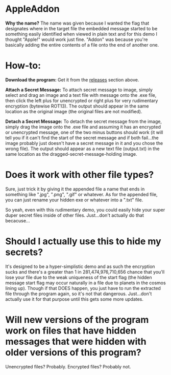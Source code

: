 # AppleAddon

**Why the name?**
The name was given because I wanted the flag that designates where in the target file the embedded message started to be something easily identified when viewed in plain text and for this demo I thought "Apple!" would work just fine. "Addon" was because you're basically adding the entire contents of a file onto the end of another one.

# How-to:

**Download the program:**
Get it from the <a href="https://github.com/DranKof/AppleAddon/Releases">releases</a> section above.

**Attach a Secret Message:**
To attach secret message to image, simply select and drag an image and a text file with message onto the .exe file, then click the left plus for unencrypted or right plus for very rudimentary encryption (bytewise ROT13).
The output should appear in the same location as the original image (the original files are not modified).

**Detach a Secret Message:**
To detach the secret message from the image, simply drag the image onto the .exe file and assuming it has an encrypted or unencrypted message, one of the two minus buttons should work (it will tell you if it can't find the start of the secret message and if both fail...the image probably just doesn't have a secret message in it and you chose the wrong file).
The output should appear as a new text file (output.txt) in the same location as the dragged-secret-message-holding image.

# Does it work with other file types?

Sure, just trick it by giving it the appended file a name that ends in something like ".jpg", ".png", ".gif" or whatever.
As for the appended file, you can just rename your hidden exe or whatever into a ".txt" file.

So yeah, even with this rudimentary demo, you could easily hide your super duper secret files inside of other files. Just...don't actually do that becacuse...

# Should I actually use this to hide my secrets?

It's designed to be a hyper-simplistic demo and as such the encryption sucks and there's a greater than 1 in 281,474,976,710,656 chance that you'll lose your file due to the weak uniqueness of the start flag (the hidden message start flag may occur naturally in a file due to planets in the cosmos lining up). Though if that DOES happen, you just have to run the extracted file through the program again, so it's not that dangerous. Just...don't actually use it for that purpose until this gets some more updates.

# Will new versions of the program work on files that have hidden messages that were hidden with older versions of this program?

Unencrypted files? Probably. Encrypted files? Probably not.
